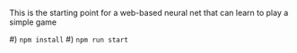This is the starting point for a web-based neural net that can learn to play a simple game

#) `npm install`
#) `npm run start`